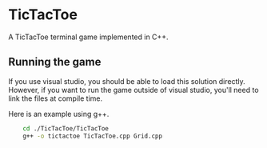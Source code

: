 # TicTacToe
A TicTacToe terminal game implemented in C++.

## Running the game
If you use visual studio, you should be able to load this solution directly.
However, if you want to run the game outside of visual studio, you'll need to link the files at compile time.

Here is an example using g++.

```bash
    cd ./TicTacToe/TicTacToe
    g++ -o tictactoe TicTacToe.cpp Grid.cpp
```
